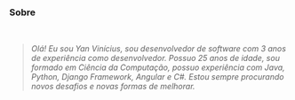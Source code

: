###  Sobre
<i>
<br />

> Olá! Eu sou Yan Vinícius, sou desenvolvedor de software com 3 anos de experiência como desenvolvedor. Possuo 25 anos de idade, sou formado em Ciência da Computação, possuo experiência com Java, Python, Django Framework, Angular e C#. Estou sempre procurando novos desafios e novas formas de melhorar.
</i>


<br />

